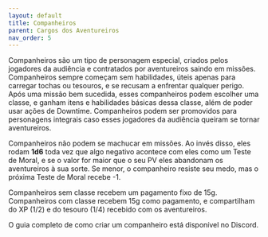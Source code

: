 ```yaml
---
layout: default
title: Companheiros
parent: Cargos dos Aventureiros
nav_order: 5
---
```


Companheiros são um tipo de personagem especial, criados pelos jogadores da audiência e contratados por aventureiros saindo em missões. Companheiros sempre começam sem habilidades, úteis apenas para carregar tochas ou tesouros, e se recusam a enfrentar qualquer perigo. Após uma missão bem sucedida, esses companheiros podem escolher uma classe, e ganham itens e habilidades básicas dessa classe, além de poder usar ações de Downtime. Companheiros podem ser promovidos para personagens integrais caso esses jogadores da audiência queiram se tornar aventureiros.

Companheiros não podem se machucar em missões. Ao invés disso, eles rodam **1d6** toda vez que algo negativo acontece com eles como um Teste de Moral, e se o valor for maior que o seu PV eles abandonam os aventureiros à sua sorte. Se menor, o companheiro resiste seu medo, mas o próxima Teste de Moral recebe -1.

Companheiros sem classe recebem um pagamento fixo de 15g. Companheiros com classe recebem 15g como pagamento, e compartilham do XP (1/2) e do tesouro (1/4) recebido com os aventureiros.

O guia completo de como criar um companheiro está disponível no Discord.
